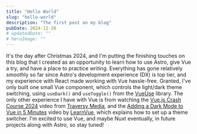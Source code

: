 ```yaml
---
title: "Hello World"
slug: "hello-world"
description: "The first post on my blog"
pubDate: 2024-12-26
# updatedDate: ""
# heroImage: ""
---
```


It's the day after Christmas 2024, and I'm putting the finishing touches on this blog that I created as an opportunity to learn how to use Astro, give Vue a try, and have a place to practice writing. Everything has gone relatively smoothly so far since Astro's development experience (DX) is top tier, and my experience with React made working with Vue hassle-free. Granted, I've only built one small Vue component, which controls the light/dark theme switching, using `useDark()` and `useToggle()` from the [VueUse](https://vueuse.org/) library. The only other experience I have with Vue is from watching the [Vue.js Crash Course 2024](https://www.youtube.com/watch?v=VeNfHj6MhgA) video from [Traversy Media](https://www.youtube.com/@TraversyMedia), and the [Adding a Dark Mode to Vue in 5 Minutes](https://www.youtube.com/watch?v=cGN91TLXrC8) video by [LearnVue](https://www.youtube.com/@LearnVue), which explains how to set up a theme switcher. I'm excited to use Vue, and maybe Nuxt eventually, in future projects along with Astro, so stay tuned!
